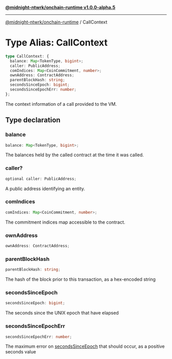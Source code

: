 [**@midnight-ntwrk/onchain-runtime v1.0.0-alpha.5**](../README.md)

***

[@midnight-ntwrk/onchain-runtime](../globals.md) / CallContext

# Type Alias: CallContext

```ts
type CallContext: {
  balance: Map<TokenType, bigint>;
  caller: PublicAddress;
  comIndices: Map<CoinCommitment, number>;
  ownAddress: ContractAddress;
  parentBlockHash: string;
  secondsSinceEpoch: bigint;
  secondsSinceEpochErr: number;
};
```

The context information of a call provided to the VM.

## Type declaration

### balance

```ts
balance: Map<TokenType, bigint>;
```

The balances held by the called contract at the time it was called.

### caller?

```ts
optional caller: PublicAddress;
```

A public address identifying an entity.

### comIndices

```ts
comIndices: Map<CoinCommitment, number>;
```

The commitment indices map accessible to the contract.

### ownAddress

```ts
ownAddress: ContractAddress;
```

### parentBlockHash

```ts
parentBlockHash: string;
```

The hash of the block prior to this transaction, as a hex-encoded string

### secondsSinceEpoch

```ts
secondsSinceEpoch: bigint;
```

The seconds since the UNIX epoch that have elapsed

### secondsSinceEpochErr

```ts
secondsSinceEpochErr: number;
```

The maximum error on [secondsSinceEpoch](CallContext.md#secondssinceepoch) that should occur, as a
positive seconds value
